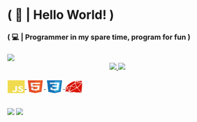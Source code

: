 # ( 👋 | Hello World! )

<h3>( 💻 | Programmer in my spare time, program for fun )<h3/>

<img src="https://readme-typing-svg.herokuapp.com?font=Fira+Code&weight=600&duration=5200&pause=10000&color=C50000&width=600&height=40&lines=On+a+Journey+to+Becoming+a+Full-Stack+Developer!"/>
<div align="center">
  <a href="https://github.com/Spyei">
  <img height="180em" src="https://github-readme-stats.vercel.app/api?username=Spyei&show_icons=true&theme=dracula&include_all_commits=true&count_private=true"/>
  <img height="180em" src="https://github-readme-stats.vercel.app/api/top-langs/?username=Spyei&layout=compact&hide=shell,nix&theme=dracula"/>
</div>

<div style="display: inline_block"><br>
  <img align="center"  height="30" width="40" src="https://raw.githubusercontent.com/devicons/devicon/master/icons/javascript/javascript-plain.svg">
  <img align="center"  height="30" width="40" src="https://raw.githubusercontent.com/devicons/devicon/master/icons/html5/html5-original.svg">
  <img align="center"  height="30" width="40" src="https://raw.githubusercontent.com/devicons/devicon/master/icons/css3/css3-original.svg">
  <img align="center" height="30" width="40" src="https://github.com/devicons/devicon/blob/master/icons/ruby/ruby-plain.svg">
</div> 

##

<a href="https://www.youtube.com/channel/UCvraKRNzDL2oKxtMitw3cBw"><img src="https://img.shields.io/badge/YouTube-FF0000?style=for-the-badge&logo=youtube&logoColor=white"></a>
<a href="https://discod.com/users/955095844275781693"><img src="https://img.shields.io/badge/Discord-7289DA?style=for-the-badge&logo=discord&logoColor=white"></a> 
